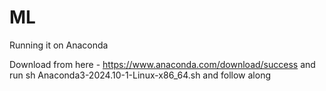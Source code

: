 # ML

Running it on Anaconda 

Download from here - https://www.anaconda.com/download/success and run sh Anaconda3-2024.10-1-Linux-x86_64.sh and follow along

